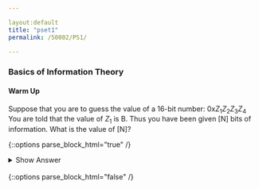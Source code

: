 ```yaml
---

layout:default
title: "pset1"
permalink: /50002/PS1/

---
```


### Basics of Information Theory

#### Warm Up

Suppose that you are to guess the value of a 16-bit number: 0x$Z_1Z_2Z_3Z_4$ You are told that the value of $Z_1$ is B. Thus you have been given [N] bits of information. What is the value of [N]?

{::options parse_block_html="true" /}
<details>
  <summary markdown="span">Show Answer</summary>
  
Obviously $Z_x$ represents 4 bits since these are in hexadecimal number system (indicated with the prefix of `0x`.) We are literally told that the first hex digit is $B = 1011$. Hence we are given **4 bits of information**.  There are still other 12 bits that we do not know of its value. 
</details>
<br/>
{::options parse_block_html="false" /}



<!--stackedit_data:
eyJoaXN0b3J5IjpbNTM4MTg4NjY4LDkwNjY0NTIzMSwtMzM1MT
E4MjAxXX0=
-->